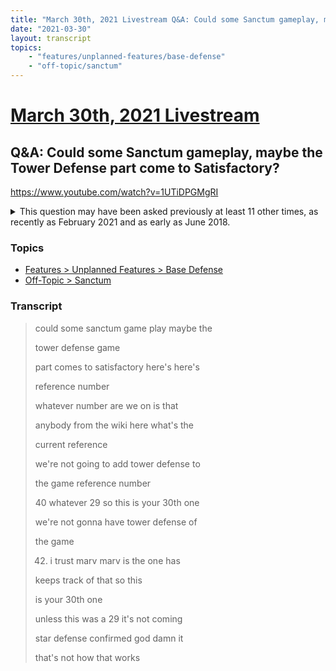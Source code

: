 ```yaml
---
title: "March 30th, 2021 Livestream Q&A: Could some Sanctum gameplay, maybe the Tower Defense part come to Satisfactory?"
date: "2021-03-30"
layout: transcript
topics:
    - "features/unplanned-features/base-defense"
    - "off-topic/sanctum"
---
```

# [March 30th, 2021 Livestream](../2021-03-30.md)
## Q&A: Could some Sanctum gameplay, maybe the Tower Defense part come to Satisfactory?
https://www.youtube.com/watch?v=1UTiDPGMgRI
<details>
<summary>This question may have been asked previously at least 11 other times, as recently as February 2021 and as early as June 2018.</summary>

* February 26th, 2021 Instagram AMA Q&A: Please add semi tower defense in this game I'm begging you! [https://satisfactory.gamepedia.com/File:February_26th,_2021_Instagram_AMA_-_Please_add_semi_tower_defence_in_this_game.mp4](https://satisfactory.gamepedia.com/File:February_26th,_2021_Instagram_AMA_-_Please_add_semi_tower_defence_in_this_game.mp4)
* January 22nd, 2021 Instagram AMA Q&A: Is there a plan for automatize the base defense? [https://satisfactory.gamepedia.com/File:January_22nd%2C_2021_Instagram_AMA-base_defense.mp4](https://satisfactory.gamepedia.com/File:January_22nd%2C_2021_Instagram_AMA-base_defense.mp4)
* December 15th, 2020 Livestream Q&A: Can we get turrets and more PvE? [https://www.youtube.com/watch?v=sJnuRV0OGF0](https://www.youtube.com/watch?v=sJnuRV0OGF0)
* December 8th, 2020 Livestream Q&A: Will there be any Base Defense? [https://www.youtube.com/watch?v=5-8ACtMU2_E](https://www.youtube.com/watch?v=5-8ACtMU2_E)
* October 13th, 2020 Livestream Q&A: If Factories can get attacked? [https://www.youtube.com/watch?v=tK_m7AqM4sY](https://www.youtube.com/watch?v=tK_m7AqM4sY)
* September 22nd, 2020 Livestream Q&A: Hoping for Base Defence? [https://www.youtube.com/watch?v=RjFIQhJY824](https://www.youtube.com/watch?v=RjFIQhJY824)
* August 18th, 2020 Livestream Q&A: Will there be animals that attack the base? [https://clips.twitch.tv/ProtectiveTubularCatJebaited](https://clips.twitch.tv/ProtectiveTubularCatJebaited)
* March 9th, 2019 Livestream Q&A: Can creatures in any way disrupt your factory? [https://www.youtube.com/watch?v=R2Fms8EjhN8](https://www.youtube.com/watch?v=R2Fms8EjhN8)
* March 9th, 2019 Livestream Q&A: Will there be turrets or something in the game? [https://www.youtube.com/watch?v=xNBFywqCrxM](https://www.youtube.com/watch?v=xNBFywqCrxM)
* [February 6th, 2019 Livestream Q&A: Why not turrets like Sanctum?](./yt-Dtm6xIj-wM4,1589.6333333333334,1639.062223.md) [https://youtube.com/embed/Dtm6xIj-wM4?autoplay=1&start=1589&end=1640](https://youtube.com/embed/Dtm6xIj-wM4?autoplay=1&start=1589&end=1640)
* [June 22nd, 2018 Livestream Q&A: Will we need to defend our factory?](./yt-W1E6EWrAsII,176.6,214.36.md) [https://youtube.com/embed/W1E6EWrAsII?autoplay=1&start=176&end=215](https://youtube.com/embed/W1E6EWrAsII?autoplay=1&start=176&end=215)
</details>


### Topics
* [Features > Unplanned Features > Base Defense](../topics/features/unplanned-features/base-defense.md)
* [Off-Topic > Sanctum](../topics/off-topic/sanctum.md)

### Transcript

> could some sanctum game play maybe the
>
> tower defense game
>
> part comes to satisfactory here's here's
>
> reference number
>
> whatever number are we on is that
>
> anybody from the wiki here what's the
>
> current reference
>
> we're not going to add tower defense to
>
> the game reference number
>
> 40 whatever 29 so this is your 30th one
>
> we're not gonna have tower defense of
>
> the game
>
> 42. i trust marv marv is the one has
>
>  keeps track of that so this
>
> is your 30th one
>
> unless this was a 29 it's not coming
>
> star defense confirmed god damn it
>
> that's not how that works
